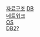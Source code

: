 [자료구조](https://github.com/lucycato-backend/Computer-Science-O-X-Quiz/blob/ff1dec181c39c3b60f296f07c1e31abc893316dc/Computer%20Science/Data%20Structure/7.Exhaustive%20Search%20.md)
[DB](https://github.com/lucycato-backend/Computer-Science-O-X-Quiz/blob/ff1dec181c39c3b60f296f07c1e31abc893316dc/Computer%20Science/Database/(D)%206.%20Partitioning%2C%20Sharding%2C%20Replication.md)  
[네트워크](https://github.com/lucycato-backend/Computer-Science-O-X-Quiz/blob/ff1dec181c39c3b60f296f07c1e31abc893316dc/Computer%20Science/Network/7.%20Proxy.md)  
[OS](https://github.com/lucycato-backend/Computer-Science-O-X-Quiz/blob/ff1dec181c39c3b60f296f07c1e31abc893316dc/Computer%20Science/Operating%20System/%5B2%5D%20CPU%20cache)  
[DB2?](https://github.com/lucycato-backend/Computer-Science-O-X-Quiz/blob/ff1dec181c39c3b60f296f07c1e31abc893316dc/Computer%20Science/Web%20Security/3.%20RDBMS%20INDEX.md)  

